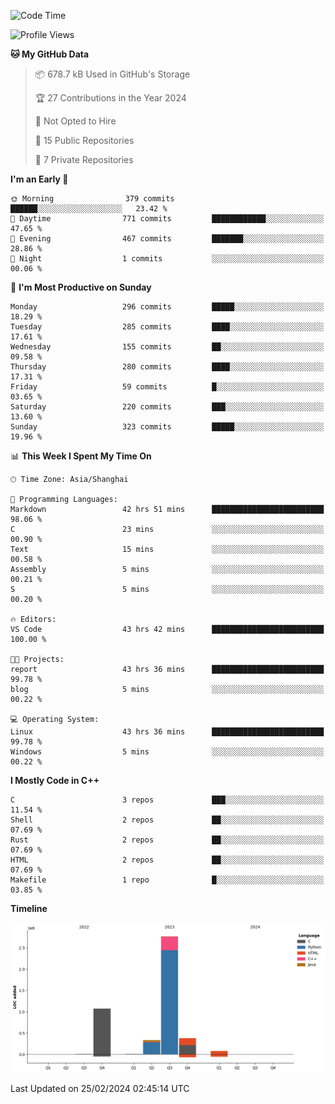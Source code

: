 <!--
**Salvely/Salvely** is a ✨ _special_ ✨ repository because its `README.md` (this file) appears on your GitHub profile.

Here are some ideas to get you started:

- 🔭 I’m currently working on ...
- 🌱 I’m currently learning ...
- 👯 I’m looking to collaborate on ...
- 🤔 I’m looking for help with ...
- 💬 Ask me about ...
- 📫 How to reach me: ...
- 😄 Pronouns: ...
- ⚡ Fun fact: ...
-->

<!--START_SECTION:waka-->
![Code Time](http://img.shields.io/badge/Code%20Time-476%20hrs%2052%20mins-blue)

![Profile Views](http://img.shields.io/badge/Profile%20Views-0-blue)

**🐱 My GitHub Data** 

> 📦 678.7 kB Used in GitHub's Storage 
 > 
> 🏆 27 Contributions in the Year 2024
 > 
> 🚫 Not Opted to Hire
 > 
> 📜 15 Public Repositories 
 > 
> 🔑 7 Private Repositories 
 > 
**I'm an Early 🐤** 

```text
🌞 Morning                379 commits         ██████░░░░░░░░░░░░░░░░░░░   23.42 % 
🌆 Daytime                771 commits         ████████████░░░░░░░░░░░░░   47.65 % 
🌃 Evening                467 commits         ███████░░░░░░░░░░░░░░░░░░   28.86 % 
🌙 Night                  1 commits           ░░░░░░░░░░░░░░░░░░░░░░░░░   00.06 % 
```
📅 **I'm Most Productive on Sunday** 

```text
Monday                   296 commits         █████░░░░░░░░░░░░░░░░░░░░   18.29 % 
Tuesday                  285 commits         ████░░░░░░░░░░░░░░░░░░░░░   17.61 % 
Wednesday                155 commits         ██░░░░░░░░░░░░░░░░░░░░░░░   09.58 % 
Thursday                 280 commits         ████░░░░░░░░░░░░░░░░░░░░░   17.31 % 
Friday                   59 commits          █░░░░░░░░░░░░░░░░░░░░░░░░   03.65 % 
Saturday                 220 commits         ███░░░░░░░░░░░░░░░░░░░░░░   13.60 % 
Sunday                   323 commits         █████░░░░░░░░░░░░░░░░░░░░   19.96 % 
```


📊 **This Week I Spent My Time On** 

```text
🕑︎ Time Zone: Asia/Shanghai

💬 Programming Languages: 
Markdown                 42 hrs 51 mins      █████████████████████████   98.06 % 
C                        23 mins             ░░░░░░░░░░░░░░░░░░░░░░░░░   00.90 % 
Text                     15 mins             ░░░░░░░░░░░░░░░░░░░░░░░░░   00.58 % 
Assembly                 5 mins              ░░░░░░░░░░░░░░░░░░░░░░░░░   00.21 % 
S                        5 mins              ░░░░░░░░░░░░░░░░░░░░░░░░░   00.20 % 

🔥 Editors: 
VS Code                  43 hrs 42 mins      █████████████████████████   100.00 % 

🐱‍💻 Projects: 
report                   43 hrs 36 mins      █████████████████████████   99.78 % 
blog                     5 mins              ░░░░░░░░░░░░░░░░░░░░░░░░░   00.22 % 

💻 Operating System: 
Linux                    43 hrs 36 mins      █████████████████████████   99.78 % 
Windows                  5 mins              ░░░░░░░░░░░░░░░░░░░░░░░░░   00.22 % 
```

**I Mostly Code in C++** 

```text
C                        3 repos             ███░░░░░░░░░░░░░░░░░░░░░░   11.54 % 
Shell                    2 repos             ██░░░░░░░░░░░░░░░░░░░░░░░   07.69 % 
Rust                     2 repos             ██░░░░░░░░░░░░░░░░░░░░░░░   07.69 % 
HTML                     2 repos             ██░░░░░░░░░░░░░░░░░░░░░░░   07.69 % 
Makefile                 1 repo              █░░░░░░░░░░░░░░░░░░░░░░░░   03.85 % 
```



**Timeline**

![Lines of Code chart](https://raw.githubusercontent.com/Salvely/Salvely/main/assets/bar_graph.png)


 Last Updated on 25/02/2024 02:45:14 UTC
<!--END_SECTION:waka-->
<!-- ### [![Typing SVG](https://readme-typing-svg.demolab.com?font=JetBrains+Mono&size=22&pause=1000&width=435&height=70&lines=Hi!+I'm+Wen+Gao.+Nice+to+see+you!)](https://git.io/typing-svg)

[![Salvely's GitHub stats](https://github-readme-stats.vercel.app/api?username=Salvely&count_private=true&show_icons=true&theme=buefy&include_all_commits=true)](https://github.com/anuraghazr/github-readme-stats)
[![Top Langs](https://github-readme-stats.vercel.app/api/top-langs/?username=Salvely)](https://github.com/anuraghazr/github-readme-stats)


![Leetcode Stats](https://leetcard.jacoblin.cool/Salvely?theme=wtf&font=Kameron&ext=activity&show_rank=true)

![](https://komarev.com/ghpvc/?username=Salvely)
-->
